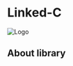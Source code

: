 # Linked-C
![Logo](https://user-images.githubusercontent.com/68484397/211122755-a220fdc9-c919-4ede-b4cb-5a768413f54f.png)
## About library  
